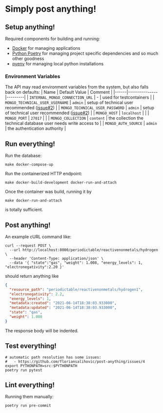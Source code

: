 # Simply post anything!

## Setup anything!

Required components for building and running:

- [Docker](https://www.docker.com) for managing applications
- [Python Poetry](https://python-poetry.org) for managing project specific dependencies and so much other goodness
- [pyenv](https://github.com/pyenv/pyenv#readme) for managing local python installations

### Environment Variables

The API may read environment variables from the system, but also falls back on defaults:
| Name | Default Value | Comment |
|------|---------------|---------|
| `INTERNAL_MONGO_CONNECTION_URL` | - | used for testcontainers |
| `MONGO_TECHNICAL_USER_USERNAME` | `admin` | setup of technical user recommended ([issue#2](https://github.com/floriansalihovic/post-anything/issues/2)) |
| `MONGO_TECHNICAL_USER_PASSWORD` | `admin` | setup of technical user recommended ([issue#2](https://github.com/floriansalihovic/post-anything/issues/2)) |
| `MONGO_HOST` | `localhost` | |
| `MONGO_PORT` | `27017` | |
| `MONGO_COLLECTION` | `content` | the collection the technical database user needs write access to |
| `MONGO_AUTH_SOURCE` | `admin` | the authentication authority |
 
## Run everything!

Run the database:
```shell
make docker-compose-up
```

Run the containerized HTTP endpoint:
```shell
make docker-build-development docker-run-and-attach
```

Once the container was build, running it by
```shell
make docker-run-and-attach
```
is totally sufficient.

## Post anything!

An example cURL command like:
```shell
curl --request POST \
  --url http://localhost:8000/periodictable/reactivenonmetals/hydrogen \
  --header 'Content-Type: application/json' \
  --data '{ "state":"gas", "weight": 1.008, "energy_levels": 1, "electronegativity":2.20 }'

```
should return anything like
```json
{
  "resource_path": "periodictable/reactivenonmetals/hydrogen1",
  "electronegativity": 2.2,
  "energy_levels": 1,
  "metadata:created": "2021-06-14T18:38:03.933000",
  "metadata:updated": "2021-06-14T18:38:03.933000",
  "state": "gas",
  "weight": 1.008
}
```
The response body will be indented.

## Test everything!

```shell
# automatic path resolution has some issues:
#   - https://github.com/floriansalihovic/post-anything/issues/4
export PYTHONPATH=src:$PYTHONPATH
poetry run pytest
```

## Lint everything!

Running them manually:

```shell
poetry run pre-commit
```
